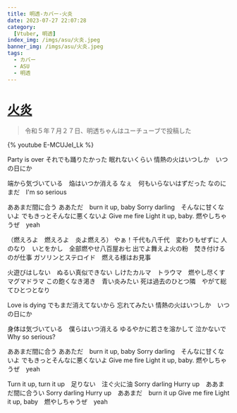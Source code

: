 ```yaml
---
title: 明透-カバー-火炎
date: 2023-07-27 22:07:28
category:
  [Vtuber, 明透]
index_img: /imgs/asu/火炎.jpeg
banner_img: /imgs/asu/火炎.jpeg
tags:
  - カバー
  - ASU
  - 明透
---
```


<script src='/js/diy/resize-ifram.js'></script>

# [火炎](https://www.youtube.com/watch?v=nS32IXrNgfw&t=0s)

> 令和５年７月２７日、明透ちゃんはユーチューブで投稿した

{% youtube E-MCUJeI_Lk %}

Party is over
それでも踊りたかった
眠れないくらい
情熱の火はいつしか　いつの日にか

端から気づいている　焔はいつか消える
なぇ　何もいらないはずだった
なのにまだ　I'm so serious

ああまだ間に合う
ああただ　burn it up, baby
Sorry darling　そんなに甘くないよ
でもきっとそんなに悪くないよ
Give me fire
Light it up, baby. 燃やしちゃうぜ　yeah

（燃えろよ　燃えろよ　炎よ燃えろ）
やぁ！千代も八千代　変わりもぜずに
人のなり　いとをかし　全部燃やせ八百屋お七
出でよ舞えよ火の粉　焚き付けるのが仕事
ガソリンとステロイド　燃える様はお見事

火遊びはしない　ぬるい真似できない
しけたカルマ　トラウマ　燃やし尽くすマグマドラマ
この飽くなき渇き　青い炎みたい
死は過去のひとつ隣　やがて総てひとつとなり

Love is dying
でもまだ消えてないから
忘れてみたい
情熱の火はいつしか　いつの日にか

身体は気づいている　僕らはいつ消える
ゆるやかに若さを溶かして
泣かないで　Why so serious?

ああまだ間に合う
ああただ　burn it up, baby
Sorry darling　そんなに甘くないよ
でもきっとそんなに悪くないよ
Give me fire
Light it up, baby. 燃やしちゃうぜ　yeah

Turn it up, turn it up　足りない　注ぐ火に油
Sorry darling Hurry up　ああまだ間に合うい
Sorry darling Hurry up　ああまだ　burn it up
Give me fire
Light it up, baby　燃やしちゃうぜ　yeah
